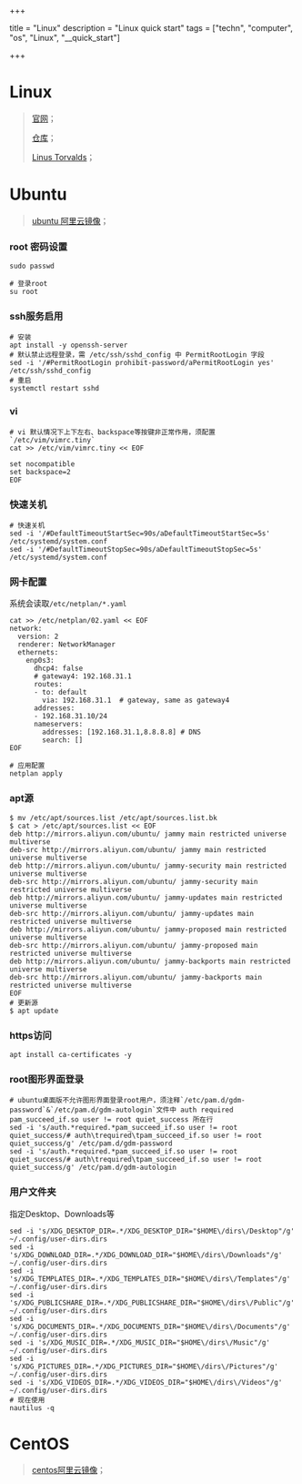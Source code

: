 



+++

title = "Linux"
description = "Linux quick start"
tags = ["techn", "computer", "os", "Linux", "__quick_start"]

+++



# Linux

> [官网](https://www.kernel.org/)；
>
> [仓库](https://git.kernel.org/)；
>
> [Linus Torvalds](https://en.wikipedia.org/wiki/Linus_Torvalds)；



# Ubuntu

> [ubuntu 阿里云镜像](https://mirrors.aliyun.com/ubuntu-releases/)；



### root 密码设置

```shell
sudo passwd

# 登录root
su root
```



### ssh服务启用

```shell
# 安装
apt install -y openssh-server
# 默认禁止远程登录，需 /etc/ssh/sshd_config 中 PermitRootLogin 字段
sed -i '/#PermitRootLogin prohibit-password/aPermitRootLogin yes' /etc/ssh/sshd_config
# 重启
systemctl restart sshd
```



### vi

```shell
# vi 默认情况下上下左右、backspace等按键非正常作用，须配置`/etc/vim/vimrc.tiny`
cat >> /etc/vim/vimrc.tiny << EOF

set nocompatible
set backspace=2
EOF
```



### 快速关机

```shell
# 快速关机
sed -i '/#DefaultTimeoutStartSec=90s/aDefaultTimeoutStartSec=5s' /etc/systemd/system.conf
sed -i '/#DefaultTimeoutStopSec=90s/aDefaultTimeoutStopSec=5s' /etc/systemd/system.conf
```



### 网卡配置

系统会读取`/etc/netplan/*.yaml`

```shell
cat >> /etc/netplan/02.yaml << EOF
network:
  version: 2
  renderer: NetworkManager
  ethernets:
    enp0s3:
      dhcp4: false
      # gateway4: 192.168.31.1
      routes:
      - to: default
        via: 192.168.31.1  # gateway, same as gateway4
      addresses:
      - 192.168.31.10/24
      nameservers:
        addresses: [192.168.31.1,8.8.8.8] # DNS
        search: []
EOF

# 应用配置
netplan apply
```



### apt源

```shell
$ mv /etc/apt/sources.list /etc/apt/sources.list.bk
$ cat > /etc/apt/sources.list << EOF
deb http://mirrors.aliyun.com/ubuntu/ jammy main restricted universe multiverse
deb-src http://mirrors.aliyun.com/ubuntu/ jammy main restricted universe multiverse
deb http://mirrors.aliyun.com/ubuntu/ jammy-security main restricted universe multiverse
deb-src http://mirrors.aliyun.com/ubuntu/ jammy-security main restricted universe multiverse
deb http://mirrors.aliyun.com/ubuntu/ jammy-updates main restricted universe multiverse
deb-src http://mirrors.aliyun.com/ubuntu/ jammy-updates main restricted universe multiverse
deb http://mirrors.aliyun.com/ubuntu/ jammy-proposed main restricted universe multiverse
deb-src http://mirrors.aliyun.com/ubuntu/ jammy-proposed main restricted universe multiverse
deb http://mirrors.aliyun.com/ubuntu/ jammy-backports main restricted universe multiverse
deb-src http://mirrors.aliyun.com/ubuntu/ jammy-backports main restricted universe multiverse
EOF
# 更新源
$ apt update
```



### https访问

```shell
apt install ca-certificates -y
```



### root图形界面登录

```shell
# ubuntu桌面版不允许图形界面登录root用户，须注释`/etc/pam.d/gdm-password`&`/etc/pam.d/gdm-autologin`文件中 auth required pam_succeed_if.so user != root quiet_success 所在行
sed -i 's/auth.*required.*pam_succeed_if.so user != root quiet_success/# auth\trequired\tpam_succeed_if.so user != root quiet_success/g' /etc/pam.d/gdm-password
sed -i 's/auth.*required.*pam_succeed_if.so user != root quiet_success/# auth\trequired\tpam_succeed_if.so user != root quiet_success/g' /etc/pam.d/gdm-autologin
```



### 用户文件夹

指定Desktop、Downloads等

```shell
sed -i 's/XDG_DESKTOP_DIR=.*/XDG_DESKTOP_DIR="$HOME\/dirs\/Desktop"/g' ~/.config/user-dirs.dirs
sed -i 's/XDG_DOWNLOAD_DIR=.*/XDG_DOWNLOAD_DIR="$HOME\/dirs\/Downloads"/g' ~/.config/user-dirs.dirs
sed -i 's/XDG_TEMPLATES_DIR=.*/XDG_TEMPLATES_DIR="$HOME\/dirs\/Templates"/g' ~/.config/user-dirs.dirs
sed -i 's/XDG_PUBLICSHARE_DIR=.*/XDG_PUBLICSHARE_DIR="$HOME\/dirs\/Public"/g' ~/.config/user-dirs.dirs
sed -i 's/XDG_DOCUMENTS_DIR=.*/XDG_DOCUMENTS_DIR="$HOME\/dirs\/Documents"/g' ~/.config/user-dirs.dirs
sed -i 's/XDG_MUSIC_DIR=.*/XDG_MUSIC_DIR="$HOME\/dirs\/Music"/g' ~/.config/user-dirs.dirs
sed -i 's/XDG_PICTURES_DIR=.*/XDG_PICTURES_DIR="$HOME\/dirs\/Pictures"/g' ~/.config/user-dirs.dirs
sed -i 's/XDG_VIDEOS_DIR=.*/XDG_VIDEOS_DIR="$HOME\/dirs\/Videos"/g' ~/.config/user-dirs.dirs
# 现在使用
nautilus -q
```



# CentOS

> [centos阿里云镜像](https://mirrors.aliyun.com/ubuntu-releases/)；



